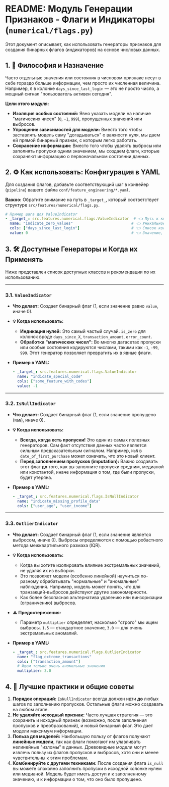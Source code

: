 # README: Модуль Генерации Признаков - Флаги и Индикаторы (`numerical/flags.py`)

Этот документ описывает, как использовать генераторы признаков для создания бинарных флагов (индикаторов) на основе числовых данных.

## 1. 🎯 Философия и Назначение

Часто отдельные значения или состояния в числовом признаке несут в себе гораздо больше информации, чем просто их численная величина. Например, `0` в колонке `days_since_last_login` — это не просто число, а мощный сигнал "пользователь активен сегодня".

**Цели этого модуля:**

*   **Изоляция особых состояний:** Явно указать модели на наличие "магических чисел" (`0`, `-1`, `999`), пропущенных значений или выбросов.
*   **Упрощение зависимостей для модели:** Вместо того чтобы заставлять модель саму "догадываться" о важности нуля, мы даем ей прямой бинарный признак, с которым легко работать.
*   **Сохранение информации:** Вместо того чтобы удалять выбросы или заполнять пропуски одним значением, мы создаем флаги, которые сохраняют информацию о первоначальном состоянии данных.

## 2. ⚙️ Как использовать: Конфигурация в YAML

Для создания флагов, добавьте соответствующий шаг в конвейер (`pipeline`) вашего файла `conf/feature_engineering/*.yaml`.

**Важно:** Обратите внимание на путь в `_target_`, который соответствует структуре `src/features/numerical/flags.py`.

```yaml
# Пример шага для ValueIndicator
- _target_: src.features.numerical.flags.ValueIndicator  # 👈 Путь к классу генератора
  name: "indicate_zero_values"                          # 👈 Уникальное имя для этого шага
  cols: ["days_since_last_login"]                       # 👈 Список колонок для проверки
  value: 0                                              # 👈 Значение, которое нужно отметить флагом
```

## 3. 🛠️ Доступные Генераторы и Когда их Применять

Ниже представлен список доступных классов и рекомендации по их использованию.

---

### 3.1. `ValueIndicator`

*   **Что делает:** Создает бинарный флаг (1, если значение равно `value`, иначе 0).

*   **💡 Когда использовать:**
    *   **Индикация нулей:** Это самый частый случай. `is_zero` для колонок вроде `days_since_X`, `transaction_amount`, `error_count`.
    *   **Обработка "магических чисел":** Во многих датасетах пропуски или особые состояния кодируются числами, такими как `-1`, `-99`, `999`. Этот генератор позволяет превратить их в явные флаги.

*   **Пример в YAML:**
    ```yaml
    - _target_: src.features.numerical.flags.ValueIndicator
      name: "indicate_special_code"
      cols: ["some_feature_with_codes"]
      value: -1 
    ```

---

### 3.2. `IsNullIndicator`

*   **Что делает:** Создает бинарный флаг (1, если значение пропущено (`NaN`), иначе 0).

*   **💡 Когда использовать:**
    *   **Всегда, когда есть пропуски!** Это один из самых полезных генераторов. Сам факт отсутствия данных часто является сильным предсказательным сигналом. Например, `NaN` в `date_of_first_purchase` может означать, что это новый клиент.
    *   **Перед заполнением пропусков (imputation):** Важно создавать этот флаг **до** того, как вы заполните пропуски средним, медианой или константой, иначе информация о том, где были пропуски, будет утеряна.

*   **Пример в YAML:**
    ```yaml
    - _target_: src.features.numerical.flags.IsNullIndicator
      name: "indicate_missing_profile_data"
      cols: ["user_age", "user_income"]
    ```

---

### 3.3. `OutlierIndicator`

*   **Что делает:** Создает бинарный флаг (1, если значение является выбросом, иначе 0). Выбросы определяются с помощью робастного метода межквартильного размаха (IQR).

*   **💡 Когда использовать:**
    *   Когда вы хотите изолировать влияние экстремальных значений, не удаляя их из выборки.
    *   Это позволяет модели (особенно линейной) научиться по-разному обрабатывать "нормальные" и "аномальные" наблюдения. Например, модель может понять, что для транзакций-выбросов действуют другие закономерности.
    *   Как более безопасная альтернатива удалению или винзоризации (ограничению) выбросов.

*   **⚠️ Предостережения:**
    *   Параметр `multiplier` определяет, насколько "строго" мы ищем выбросы. `1.5` — стандартное значение, `3.0` — для очень экстремальных аномалий.

*   **Пример в YAML:**
    ```yaml
    - _target_: src.features.numerical.flags.OutlierIndicator
      name: "flag_extreme_transactions"
      cols: ["transaction_amount"]
      # Ищем только очень аномальные значения
      multiplier: 3.0
    ```

## 4. 🧠 Лучшие практики и общие советы

1.  **Порядок операций:** `IsNullIndicator` всегда должен идти **до** любых шагов по заполнению пропусков. Остальные флаги можно создавать на любом этапе.
2.  **Не удаляйте исходный признак:** Часто лучшая стратегия — это сохранить и исходный признак (возможно, после заполнения пропусков и преобразований), и новый бинарный флаг. Это дает модели максимум информации.
3.  **Польза для моделей:** Наибольшую пользу от флагов получают **линейные модели**, так как флаги помогают им улавливать нелинейные "изломы" в данных. Древовидные модели могут извлечь пользу из флагов пропусков и выбросов, хотя они и менее чувствительны к этим проблемам.
4.  **Комбинируйте с другими техниками:** После создания флага `is_null` вы можете спокойно заполнить пропуски в исходной колонке нулем или медианой. Модель будет иметь доступ и к заполненному значению, и к информации о том, что оно было пропущено.